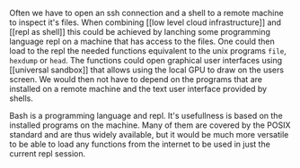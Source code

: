Often we have to open an ssh connection and a shell to a remote machine to inspect it's files. When combining [[low level cloud infrastructure]] and [[repl as shell]] this could be achieved by lanching some programming language repl on a machine that has access to the files. One could then load to the repl the needed functions equivalent to the unix programs `file`, `hexdump` or `head`. The functions could open graphical user interfaces using [[universal sandbox]] that allows using the local GPU to draw on the users screen. We would then not have to depend on the programs that are installed on a remote machine and the text user interface provided by shells.

Bash is a programming language and repl. It's usefullness is based on the installed programs on the machine. Many of them are covered by the POSIX standard and are thus widely available, but it would be much more versatile to be able to load any functions from the internet to be used in just the current repl session.